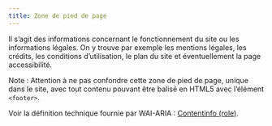 ```yaml
---
title: Zone de pied de page
---
```


Il s’agit des informations concernant le fonctionnement du site ou les
informations légales. On y trouve par exemple les mentions légales, les
crédits, les conditions d’utilisation, le plan du site et éventuellement la
page accessibilité.

Note : Attention à ne pas confondre cette zone de pied de page, unique dans le
site, avec tout contenu pouvant être balisé en HTML5 avec l’élément `<footer>`.

Voir la définition technique fournie par WAI-ARIA : [Contentinfo (role)](https://www.w3.org/TR/wai-aria-1.1/#contentinfo).
